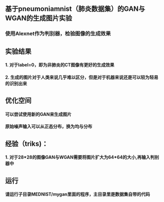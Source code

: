 ## 基于pneumoniamnist（肺炎数据集）的GAN与WGAN的生成图片实验
### 使用Alexnet作为判别器，检验图像的生成效果
## 实验结果
#### 1. 对于label=0，即为非肺炎的CT图像有更好的生成效果
#### 2. 生成的图片对于人类来说几乎难以区分，但是对于机器来说还是可以较为轻易的识别出来
## 优化空间
#### 可以尝试使用新的GAN来生成图片
#### 原始噪声输入可以从正态分布，换为均与分布
## 经验（triks)：
#### 1. 对于28\*28的图像GAN与WGAN需要将图片扩大为64*64的大小,再输入判别器中
## 运行
#### 请运行子目录MEDNIST/mygan里面的程序，主目录里是数据集自带的代码
